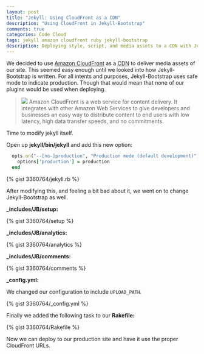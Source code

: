 ```yaml
---
layout: post
title: "Jekyll: Using CloudFront as a CDN"
description: "Using CloudFront in Jekyll-Bootstrap"
comments: true
categories: Code Cloud
tags: jekyll amazon cloudfront ruby jekyll-bootstrap
description: Deploying style, script, and media assets to a CDN with Jekyll.
---
```


We decided to use [Amazon CloudFront](http://xorcode.net/R2fO1q) as a <abbr title="Content Delivery Network">CDN</abbr> to deliver media assets of our site. This seemed easy enough until we looked into how Jekyll-Bootstrap is written. For all intents and purposes, Jekyll-Bootstrap uses safe mode to indicate production. Though that would mean that none of our plugins would be used when deploying.

<!--more-->

> <img src="{{ '/assets/uploads/2012/08/cloudfront.png' | relative_url }}" class="pull-right"> Amazon CloudFront is a web service for content delivery. It integrates with other Amazon Web Services to give developers and businesses an easy way to distribute content to end users with low latency, high data transfer speeds, and no commitments.

Time to modify jekyll itself.

Open up **jekyll/bin/jekyll** and add this new option:

```ruby
  opts.on("--[no-]production", "Production mode (default development)") do |production|
    options['production'] = production
  end
```

{% gist 3360764/jekyll.rb %}

After modifying this, and feeling a bit bad about it, we went on to change Jekyll-Bootstrap as well.

**_includes/JB/setup:**

{% gist 3360764/setup %}

**_includes/JB/analytics:**

{% gist 3360764/analytics %}

**_includes/JB/comments:**

{% gist 3360764/comments %}

**_config.yml:**

We changed our configuration to include `UPLOAD_PATH`.

{% gist 3360764/_config.yml %}

Finally we added the following task to our **Rakefile:**

{% gist 3360764/Rakefile %}

Now we can deploy to our production site and have it use the proper CloudFront URLs.
